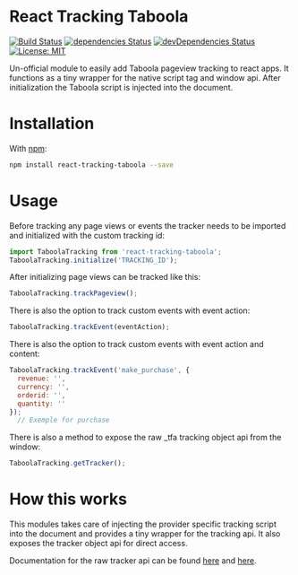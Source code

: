 # React Tracking Taboola

[![Build Status](https://travis-ci.org/realalexbarge/react-tracking-taboola.svg?branch=master)](https://travis-ci.org/realalexbarge/react-tracking-taboola) [![dependencies Status](https://david-dm.org/realalexbarge/react-tracking-taboola/status.svg)](https://david-dm.org/realalexbarge/react-tracking-taboola) [![devDependencies Status](https://david-dm.org/realalexbarge/react-tracking-taboola/dev-status.svg)](https://david-dm.org/realalexbarge/react-tracking-taboola?type=dev) [![License: MIT](https://img.shields.io/badge/License-MIT-blue.svg)](https://opensource.org/licenses/MIT)

Un-official module to easily add Taboola pageview tracking to react apps. It functions as a tiny wrapper for the native script tag and window api. After initialization the Taboola script is injected into the document.

# Installation

With [npm](https://www.npmjs.com/):

```bash
npm install react-tracking-taboola --save
```

# Usage

Before tracking any page views or events the tracker needs to be imported and initialized with the custom tracking id:

```js
import TaboolaTracking from 'react-tracking-taboola';
TaboolaTracking.initialize('TRACKING_ID');
```

After initializing page views can be tracked like this:

```js
TaboolaTracking.trackPageview();
```

There is also the option to track custom events with event action:

```js
TaboolaTracking.trackEvent(eventAction);
```

There is also the option to track custom events with event action and content:

```js
TaboolaTracking.trackEvent('make_purchase', {
  revenue: '', 
  currency: '', 
  orderid: '', 
  quantity: ''
});
  // Exemple for purchase
```

There is also a method to expose the raw \_tfa tracking object api from the window:

```js
TaboolaTracking.getTracker();
```

# How this works

This modules takes care of injecting the provider specific tracking script into the document and provides a tiny wrapper for the tracking api. It also exposes the tracker object api for direct access.

Documentation for the raw tracker api can be found [here](https://help.taboola.com/hc/en-us/articles/360003469854-Taboola-Pixel-Overview) and [here](https://help.taboola.com/hc/en-us/articles/360007856794-Developer-Notes).
